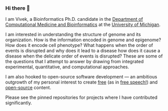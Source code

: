 ### Hi there 👋

I am Vivek, a Bioinformatics Ph.D. candidate in the
[Department of Computational Medicine and Bioinformatics](https://medicine.umich.edu/dept/computational-medicine-bioinformatics) at the
[University of Michigan](https://medicine.umich.edu/medschool/).

I am interested in understanding the structure of genome and its organization.
How is the information encoded in genome and epigenome? How does it encode cell phenotype?
What happens when the order of events is disrupted and why does it lead to a disease how does it cause a disease when the delicate order of events is disrupted?
These are some of the questions that I attempt to answer by drawing from integrated experimental, quantitative, and computational approaches.

I am also hooked to open-source software development — an ambitious outgrowth of my personal interest to create [free](https://www.gnu.org/philosophy/free-sw.html) (as in [free speech!](http://c2.com/cgi/wiki?FreeAsInBeer)) and [open-source](http://c2.com/cgi/wiki?OpenSource) content.

Please see the pinned repositories for projects where I have contributed significantly.
